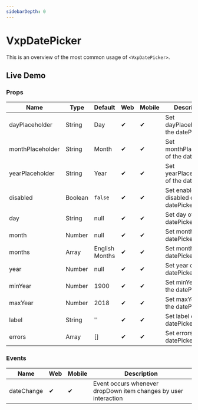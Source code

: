```yaml
---
sidebarDepth: 0
---
```


# VxpDatePicker

This is an overview of the most common usage of `<VxpDatePicker>`.

## Live Demo

<DocExampleBox>

<VxpDatePickerDoc />

</DocExampleBox>

### Props

| Name             | Type    | Default        | Web | Mobile | Description                               |
| ---------------- | ------- | -------------- | --- | ------ | ----------------------------------------- |
| dayPlaceholder   | String  | Day            | ✔   | ✔      | Set dayPlaceholder of the datePicker.     |
| monthPlaceholder | String  | Month          | ✔   | ✔      | Set monthPlaceholder of the datePicker.   |
| yearPlaceholder  | String  | Year           | ✔   | ✔      | Set yearPlaceholder of the datePicker.    |
| disabled         | Boolean | `false`        | ✔   | ✔      | Set enable or disabled of the datePicker. |
| day              | String  | null           | ✔   | ✔      | Set day of the datePicker.                |
| month            | Number  | null           | ✔   | ✔      | Set month of the datePicker.              |
| months           | Array   | English Months | ✔   | ✔      | Set months of the datePicker.             |
| year             | Number  | null           | ✔   | ✔      | Set year of the datePicker.               |
| minYear          | Number  | 1900           | ✔   | ✔      | Set minYear of the datePicker.            |
| maxYear          | Number  | 2018           | ✔   | ✔      | Set maxYear of the datePicker.            |
| label            | String  | ''             | ✔   | ✔      | Set label of the datePicker.              |
| errors           | Array   | []             | ✔   | ✔      | Set errors of the datePicker.             |

### Events

| Name       | Web | Mobile | Description                                                     |
| ---------- | --- | ------ | --------------------------------------------------------------- |
| dateChange | ✔   | ✔      | Event occurs whenever dropDown item changes by user interaction |
